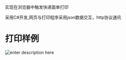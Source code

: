 实现在浏览器中触发快递面单打印

采用C#开发,网页与打印程序采用json数据交互，http协议通讯

# 打印样例

![enter description here](https://github.com/kiwimg/PrintExpress/blob/master/%E9%9D%A2%E5%8D%95.jpg)

